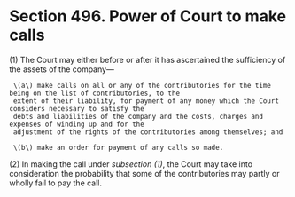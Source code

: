 # Section 496. Power of Court to make calls

\(1\) The Court may either before or after it has ascertained the sufficiency of the assets of the company—

     \(a\) make calls on all or any of the contributories for the time being on the list of contributories, to the  
     extent of their liability, for payment of any money which the Court considers necessary to satisfy the  
     debts and liabilities of the company and the costs, charges and expenses of winding up and for the  
     adjustment of the rights of the contributories among themselves; and

     \(b\) make an order for payment of any calls so made.

\(2\) In making the call under _subsection \(1\)_, the Court may take into consideration the probability that some of the contributories may partly or wholly fail to pay the call.

